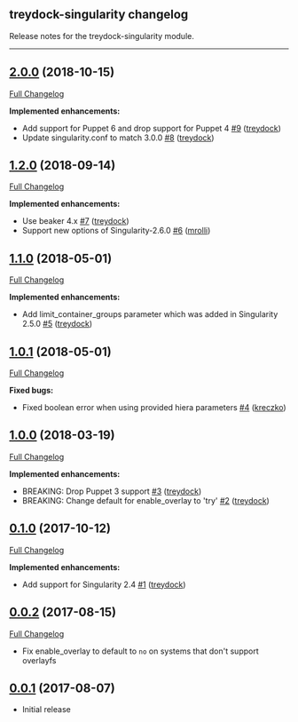 ## treydock-singularity changelog

Release notes for the treydock-singularity module.

------------------------------------------

## [2.0.0](https://github.com/treydock/puppet-module-singularity/tree/2.0.0) (2018-10-15)
[Full Changelog](https://github.com/treydock/puppet-module-singularity/compare/1.2.0...2.0.0)

**Implemented enhancements:**

- Add support for Puppet 6 and drop support for Puppet 4 [\#9](https://github.com/treydock/puppet-module-singularity/pull/9) ([treydock](https://github.com/treydock))
- Update singularity.conf to match 3.0.0 [\#8](https://github.com/treydock/puppet-module-singularity/pull/8) ([treydock](https://github.com/treydock))

## [1.2.0](https://github.com/treydock/puppet-module-singularity/tree/1.2.0) (2018-09-14)
[Full Changelog](https://github.com/treydock/puppet-module-singularity/compare/1.1.0...1.2.0)

**Implemented enhancements:**

- Use beaker 4.x [\#7](https://github.com/treydock/puppet-module-singularity/pull/7) ([treydock](https://github.com/treydock))
- Support new options of Singularity-2.6.0 [\#6](https://github.com/treydock/puppet-module-singularity/pull/6) ([mrolli](https://github.com/mrolli))

## [1.1.0](https://github.com/treydock/puppet-module-singularity/tree/1.1.0) (2018-05-01)
[Full Changelog](https://github.com/treydock/puppet-module-singularity/compare/1.0.1...1.1.0)

**Implemented enhancements:**

- Add limit\_container\_groups parameter which was added in Singularity 2.5.0 [\#5](https://github.com/treydock/puppet-module-singularity/pull/5) ([treydock](https://github.com/treydock))

## [1.0.1](https://github.com/treydock/puppet-module-singularity/tree/1.0.1) (2018-05-01)
[Full Changelog](https://github.com/treydock/puppet-module-singularity/compare/1.0.0...1.0.1)

**Fixed bugs:**

- Fixed boolean error when using provided hiera parameters [\#4](https://github.com/treydock/puppet-module-singularity/pull/4) ([kreczko](https://github.com/kreczko))

## [1.0.0](https://github.com/treydock/puppet-module-singularity/tree/1.0.0) (2018-03-19)
[Full Changelog](https://github.com/treydock/puppet-module-singularity/compare/0.1.0...1.0.0)

**Implemented enhancements:**

- BREAKING: Drop Puppet 3 support [\#3](https://github.com/treydock/puppet-module-singularity/pull/3) ([treydock](https://github.com/treydock))
- BREAKING: Change default for enable\_overlay to 'try' [\#2](https://github.com/treydock/puppet-module-singularity/pull/2) ([treydock](https://github.com/treydock))

## [0.1.0](https://github.com/treydock/puppet-module-singularity/tree/0.1.0) (2017-10-12)
[Full Changelog](https://github.com/treydock/puppet-module-singularity/compare/0.0.2...0.1.0)

**Implemented enhancements:**

- Add support for Singularity 2.4 [\#1](https://github.com/treydock/puppet-module-singularity/pull/1) ([treydock](https://github.com/treydock))

## [0.0.2](https://github.com/treydock/puppet-module-singularity/tree/0.0.2) (2017-08-15)
[Full Changelog](https://github.com/treydock/puppet-module-singularity/compare/0.0.1...0.0.2)

* Fix enable_overlay to default to `no` on systems that don't support overlayfs

## [0.0.1](https://github.com/treydock/puppet-module-singularity/tree/0.0.1) (2017-08-07)

* Initial release

